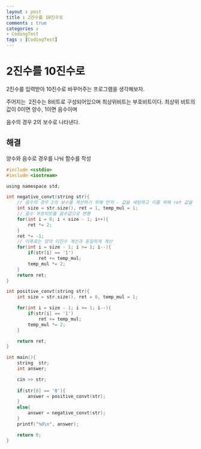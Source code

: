 ```yaml
---
layout : post
title : 2진수를 10진수로
comments : true
categories : 
- CodingTest
tags : [CodingTest]
---
```

# 2진수를 10진수로

2진수를 입력받아 10진수로 바꾸어주는 프로그램을 생각해보자.



주어지는  2진수는 8비트로 구성되어있으며 최상위비트는 부호비트이다. 최상위 비트의 값이 0이면 양수, 1이면 음수이며 

음수의 경우 2의 보수로 나타낸다.



## 해결

양수와 음수로 경우를 나눠 함수를 작성



```c
#include <cstdio>
#include <iostream>

using namespace std;

int negative_convt(string str){
    // 음수의 경우 2의 보수를 계산하기 위해 먼저 - 값을 세팅하고 이를 위해 ret 값을 1로 설정한다.
    int size = str.size(), ret = 1, temp_mul = 1;
    // 음수 부호비트를 음수값으로 변환
    for(int i = 0; i < size - 1; i++){
        ret *= 2;
    }
    ret *= -1;
    // 이후로는 양의 이진수 계산과 동일하게 계산
    for(int i = size - 1; i >= 1; i--){
        if(str[i] == '1')
            ret += temp_mul;
        temp_mul *= 2;
    }
    return ret;
}

int positive_convt(string str){
    int size = str.size(), ret = 0, temp_mul = 1;

    for(int i = size - 1; i >= 1; i--){
        if(str[i] == '1')
            ret += temp_mul;
        temp_mul *= 2;
    }

    return ret;
}

int main(){
    string  str;
    int answer;

    cin >> str;
    
    if(str[0] == '0'){
        answer = positive_convt(str);
    }
    else{
        answer = negative_convt(str);
    }
    printf("%d\n", answer);

    return 0;
}
```